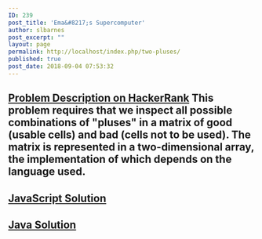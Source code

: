 ```yaml
---
ID: 239
post_title: 'Ema&#8217;s Supercomputer'
author: slbarnes
post_excerpt: ""
layout: page
permalink: http://localhost/index.php/two-pluses/
published: true
post_date: 2018-09-04 07:53:32
---
```

## <a href="https://www.hackerrank.com/challenges/two-pluses" target="_blank" rel="noopener">Problem Description on HackerRank</a> This problem requires that we inspect all possible combinations of "pluses" in a matrix of good (usable cells) and bad (cells not to be used). The matrix is represented in a two-dimensional array, the implementation of which depends on the language used. 

## [JavaScript Solution][1]

## [Java Solution][2]

 [1]: /index.php/two-pluses/two-pluses-javascript
 [2]: /index.php/two-pluses/two-pluses